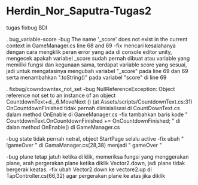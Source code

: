 # Herdin_Nor_Saputra-Tugas2
tugas fixbug BDI

. bug_variable-score
-bug
  The name '_score' does not exist in the current context in GameManager.cs line 68 and 69
-fix
  mencari kesalahanya dengan cara mengklik peran error yang ada di console editor unity,
mengecek apakah variabel _score sudah pernah dibuat atau variable yang memiliki fungsi dan kegunaan sama,
terdapat variable score yang sesuai,
jadi untuk mengatasinya mengubah variabel "_score" pada line 69 dan 69 serta menambahkan ".toString()" pada variabel "score" di line 69

. fixbug/cowndowntex_not_set
-bug
  NullReferenceException: Object reference not set to an instance of an object
CountdownText+d__6.MoveNext () (at Assets/scripts/CountdownText.cs:31)
OnCountdownFinished tidak pernah diinisialisasi di CountDownText.cs dalam method OnEnable di GameManager.cs
-fix
  tambahkan baris kode " CountdownText.OnCountdownFinished += OnCountdownFinished; " di dalan method OnEnable() di GameManager.cs
  
-bug
  state tidak pernah netral, object StartPage selalu active
-fix
  ubah " !gameOver " di GamaManager.cs(28,38) menjadi " gameOver "

-bug
  plane tetap jatuh ketika di klik,
memeriksa fungsi yang menggerakan plane,
arah pergerakan plane ketika diklik Vector2.down, jadi plane tidak bergerak keatas.
-fix
  ubah Vector2.down ke vectore2.up di TapController.cs(66,32) agar pergerakan plane ke atas jika diklik
